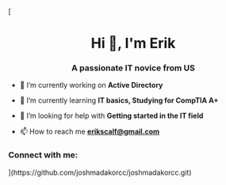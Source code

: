 [<h1 align="center">Hi 👋, I'm Erik</h1>
<h3 align="center">A passionate IT novice from US</h3>

- 🔭 I’m currently working on **Active Directory**

- 🌱 I’m currently learning **IT basics, Studying for CompTIA A+**

- 🤝 I’m looking for help with **Getting started in the IT field**

- 📫 How to reach me **erikscalf@gmail.com**

<h3 align="left">Connect with me:</h3>
<p align="left">
</p>](https://github.com/joshmadakorcc/joshmadakorcc.git)
